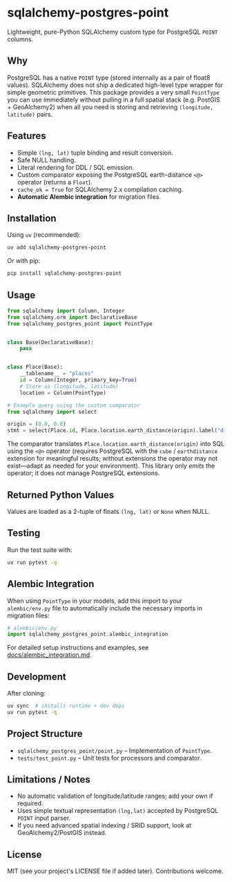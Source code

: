 sqlalchemy-postgres-point
=========================

Lightweight, pure-Python SQLAlchemy custom type for PostgreSQL `POINT` columns.

Why
----

PostgreSQL has a native `POINT` type (stored internally as a pair of float8 values). SQLAlchemy does not ship a dedicated high-level type wrapper for simple geometric primitives. This package provides a very small `PointType` you can use immediately without pulling in a full spatial stack (e.g. PostGIS + GeoAlchemy2) when all you need is storing and retrieving `(longitude, latitude)` pairs.

Features
--------

* Simple `(lng, lat)` tuple binding and result conversion.
* Safe NULL handling.
* Literal rendering for DDL / SQL emission.
* Custom comparator exposing the PostgreSQL earth-distance `<@>` operator (returns a `Float`).
* `cache_ok = True` for SQLAlchemy 2.x compilation caching.
* **Automatic Alembic integration** for migration files.

Installation
------------

Using `uv` (recommended):

```bash
uv add sqlalchemy-postgres-point
```

Or with pip:

```bash
pip install sqlalchemy-postgres-point
```

Usage
-----

```python
from sqlalchemy import Column, Integer
from sqlalchemy.orm import DeclarativeBase
from sqlalchemy_postgres_point import PointType


class Base(DeclarativeBase):
	pass


class Place(Base):
    __tablename__ = "places"
    id = Column(Integer, primary_key=True)
    # Store as (longitude, latitude)
    location = Column(PointType)

# Example query using the custom comparator
from sqlalchemy import select

origin = (0.0, 0.0)
stmt = select(Place.id, Place.location.earth_distance(origin).label("dist"))
```

The comparator translates `Place.location.earth_distance(origin)` into SQL using the `<@>` operator (requires PostgreSQL with the `cube` / `earthdistance` extension for meaningful results; without extensions the operator may not exist—adapt as needed for your environment). This library only *emits* the operator; it does not manage PostgreSQL extensions.

Returned Python Values
----------------------

Values are loaded as a 2-tuple of floats `(lng, lat)` or `None` when NULL.

Testing
-------

Run the test suite with:

```bash
uv run pytest -q
```

Alembic Integration
-------------------

When using `PointType` in your models, add this import to your `alembic/env.py` file to automatically include the necessary imports in migration files:

```python
# alembic/env.py
import sqlalchemy_postgres_point.alembic_integration
```

For detailed setup instructions and examples, see [docs/alembic_integration.md](docs/alembic_integration.md).

Development
-----------

After cloning:

```bash
uv sync  # installs runtime + dev deps
uv run pytest -q
```

Project Structure
-----------------

* `sqlalchemy_postgres_point/point.py` – Implementation of `PointType`.
* `tests/test_point.py` – Unit tests for processors and comparator.

Limitations / Notes
-------------------

* No automatic validation of longitude/latitude ranges; add your own if required.
* Uses simple textual representation `(lng,lat)` accepted by PostgreSQL `POINT` input parser.
* If you need advanced spatial indexing / SRID support, look at GeoAlchemy2/PostGIS instead.

License
-------

MIT (see your project's LICENSE file if added later). Contributions welcome.

